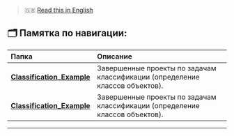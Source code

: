 > 🇬🇧 [Read this in English](README_EN.md)

## 🗂️ Памятка по навигации:

| Папка | Описание |
|:------|:----------|
| **[Classification_Example](Classification_Example/)** | Завершенные проекты по задачам классификации (определение классов объектов). |
| **[Classification_Example](Classification_Example/)** | Завершенные проекты по задачам классификации (определение классов объектов). |

---
